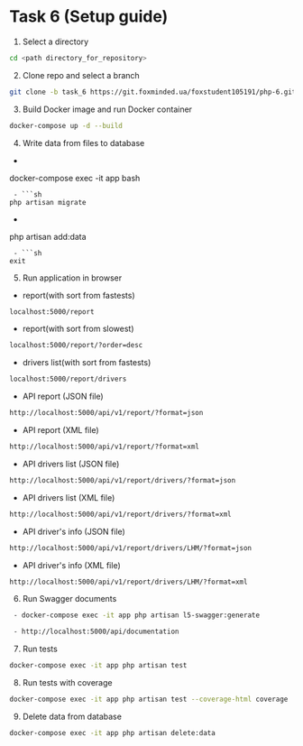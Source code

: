 # Task 6 (Setup guide)

1. Select a directory

```sh
cd <path directory_for_repository>
```
2. Clone repo and select a branch

```sh
git clone -b task_6 https://git.foxminded.ua/foxstudent105191/php-6.git
```
3. Build Docker image and run Docker container

```sh
docker-compose up -d --build
```
4. Write data from files to database

 - ```sh
docker-compose exec -it app bash
```
 - ```sh
php artisan migrate
```
 - ```sh
php artisan add:data
```
 - ```sh
exit
```
5. Run application in browser

 - report(with sort from fastests)
```sh
localhost:5000/report
```
- report(with sort from slowest)
```sh
localhost:5000/report/?order=desc
```
 - drivers list(with sort from fastests)
```sh
localhost:5000/report/drivers
```
 - API report (JSON file)
 ```sh
http://localhost:5000/api/v1/report/?format=json
 ```
 - API report (XML file)
 ```sh
 http://localhost:5000/api/v1/report/?format=xml
 ```
 - API drivers list (JSON file)
 ```sh
 http://localhost:5000/api/v1/report/drivers/?format=json
 ```
 - API drivers list (XML file)
 ```sh
 http://localhost:5000/api/v1/report/drivers/?format=xml
 ```
 - API driver's info (JSON file)
 ```sh
 http://localhost:5000/api/v1/report/drivers/LHM/?format=json
 ```
 - API driver's info (XML file)
 ```sh
 http://localhost:5000/api/v1/report/drivers/LHM/?format=xml
 ```
6. Run Swagger documents

```sh
 - docker-compose exec -it app php artisan l5-swagger:generate
```
```sh
 - http://localhost:5000/api/documentation
```
7. Run tests

```sh
docker-compose exec -it app php artisan test
```
8. Run tests with coverage

```sh
docker-compose exec -it app php artisan test --coverage-html coverage
```
9. Delete data from database

```sh
docker-compose exec -it app php artisan delete:data
```

